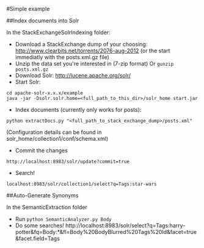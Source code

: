 #Simple example


##Index documents into Solr

In the StackExchangeSolrIndexing folder:

* Download a StackExchange dump of your choosing:
   http://www.clearbits.net/torrents/2076-aug-2012 (or the start
immediatly with the posts.xml.gz file)
* Unzip the data set you're interested in (7-zip format) Or `gunzip
   posts.xml.gz`
* Download Solr: http://lucene.apache.org/solr/
* Start Solr:
```
cd apache-solr-x.x.x/example
java -jar -Dsolr.solr.home=<full_path_to_this_dir>/solr_home start.jar
```
* Index documents (currently only works for posts):
```
python extractDocs.py "<full_path_to_stack_exchange_dump>/posts.xml"
```
(Configuration details can be found in solr_home/collection1/conf/schema.xml)
* Commit the changes
```
http://localhost:8983/solr/update?commit=true
```
* Search!
```
localhost:8983/solr/collection1/select?q=Tags:star-wars
```

##Auto-Generate Synonyms

In the SemanticExtraction folder

* Run `python SemanticAnalyzer.py Body`
* Do some searches! http://localhost:8983/solr/select?q=Tags:harry-potter&fq=Body:*&fl=Body%20BodyBlurred%20Tags%20Id&facet=true&facet.field=Tags
